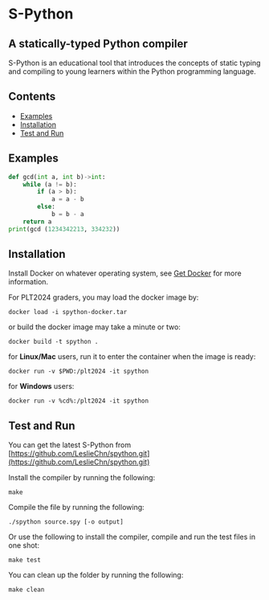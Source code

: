 # S-Python
## A statically-typed Python compiler   

S-Python is an educational tool that introduces the concepts of static typing and compiling to young learners within the Python programming language.

## Contents
* [Examples](#ex)
* [Installation](#install)
* [Test and Run](#test)

## <a name="ex"></a> Examples
```py
def gcd(int a, int b)->int:
    while (a != b):
        if (a > b):    
            a = a - b
        else:
            b = b - a
    return a
print(gcd (1234342213, 334232))
```
## <a name="install"></a> Installation

Install Docker on whatever operating system, see [Get Docker](https://docs.docker.com/get-docker/) for more information.

For PLT2024 graders, you may load the docker image by:
```console
docker load -i spython-docker.tar
```

or build the docker image may take a minute or two:
```console
docker build -t spython .
```

for **Linux/Mac** users, run it to enter the container when the image is ready:
```console
docker run -v $PWD:/plt2024 -it spython
```
for **Windows** users:
```console
docker run -v %cd%:/plt2024 -it spython
```

## <a name="test"></a> Test and Run

You can get the latest S-Python from [https://github.com/LeslieChn/spython.git](https://github.com/LeslieChn/spython.git)

Install the compiler by running the following:
```console
make
```
Compile the file by running the following:
```console
./spython source.spy [-o output]
```
Or use the following to install the compiler, compile and run the test files in one shot:
```console
make test
```
You can clean up the folder by running the following:
```console
make clean
```
